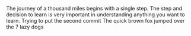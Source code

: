 The journey of a thousand miles begins with a single step.
The step and decision to learn is very important in understanding anything you want to learn. 
Trying to put the second commit
The quick brown fox jumped over the 7 lazy dogs

